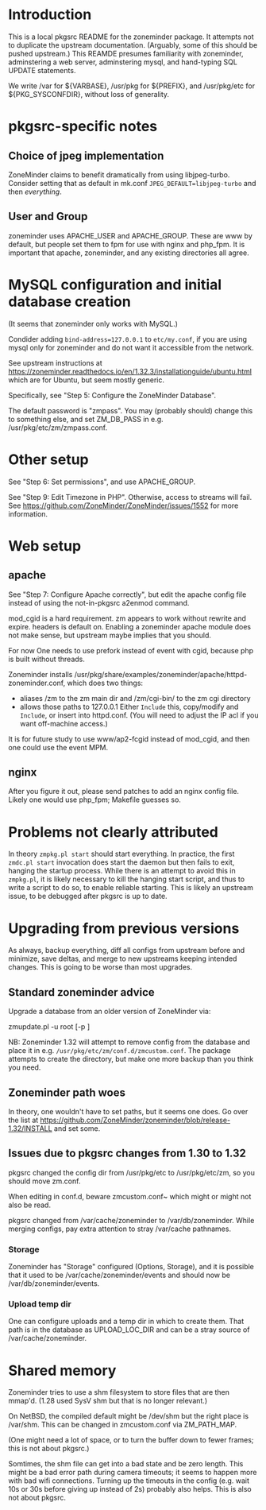# Introduction

This is a local pkgsrc README for the zoneminder package.  It attempts
not to duplicate the upstream documentation.  (Arguably, some of this
should be pushed upstream.)  This REAMDE presumes familiarity with
zoneminder, adminstering a web server, adminstering mysql, and
hand-typing SQL UPDATE statements.

We write /var for ${VARBASE}, /usr/pkg for ${PREFIX}, and /usr/pkg/etc
for ${PKG_SYSCONFDIR}, without loss of generality.

# pkgsrc-specific notes

## Choice of jpeg implementation

ZoneMinder claims to benefit dramatically from using libjpeg-turbo.
Consider setting that as default in mk.conf
`JPEG_DEFAULT=libjpeg-turbo` and then *everything*.

## User and Group

zoneminder uses APACHE_USER and APACHE_GROUP.  These are www by
default, but people set them to fpm for use with nginx and php_fpm.
It is important that apache, zoneminder, and any existing directories
all agree.

# MySQL configuration and initial database creation

(It seems that zoneminder only works with MySQL.)

Condider adding `bind-address=127.0.0.1` to `etc/my.conf`, if you are
using mysql only for zoneminder and do not want it accessible from the
network.

See upstream instructions at
https://zoneminder.readthedocs.io/en/1.32.3/installationguide/ubuntu.html
which are for Ubuntu, but seem mostly generic.

Specifically, see "Step 5: Configure the ZoneMinder Database".

The default password is "zmpass".  You may (probably should) change
this to something else, and set ZM_DB_PASS in
e.g. /usr/pkg/etc/zm/zmpass.conf.

# Other setup

See "Step 6: Set permissions", and use APACHE_GROUP.

See "Step 9: Edit Timezone in PHP".  Otherwise, access to streams will
fail.  See https://github.com/ZoneMinder/ZoneMinder/issues/1552 for
more information.
 
# Web setup

## apache

See "Step 7: Configure Apache correctly", but edit the apache config
file instead of using the not-in-pkgsrc a2enmod command.

mod_cgid is a hard requirement.  zm appears to work without rewrite
and expire.  headers is default on.  Enabling a zoneminder apache
module does not make sense, but upstream maybe implies that you
should.

For now One needs to use prefork instead of event with cgid, because
php is built without threads.

Zoneminder installs
/usr/pkg/share/examples/zoneminder/apache/httpd-zoneminder.conf,
which does two things:
  - aliases /zm to the zm main dir and /zm/cgi-bin/ to the zm cgi directory
  - allows those paths to 127.0.0.1
Either `Include` this, copy/modify and `Include`, or insert into
httpd.conf.  (You will need to adjust the IP acl if you want
off-machine access.)

It is for future study to use www/ap2-fcgid instead of mod_cgid, and
then one could use the event MPM.

## nginx

After you figure it out, please send patches to add an nginx config
file.  Likely one would use php_fpm; Makefile guesses so.

# Problems not clearly attributed

In theory `zmpkg.pl start` should start everything.  In practice, the
first `zmdc.pl start` invocation does start the daemon but then fails
to exit, hanging the startup process.  While there is an attempt to
avoid this in `zmpkg.pl`, it is likely necessary to kill the hanging
start script, and thus to write a script to do so, to enable reliable
starting.  This is likely an upstream issue, to be debugged after
pkgsrc is up to date.

# Upgrading from previous versions

As always, backup everything, diff all configs from upstream before
and minimize, save deltas, and merge to new upstreams keeping intended
changes.  This is going to be worse than most upgrades.

## Standard zoneminder advice

Upgrade a database from an older version of ZoneMinder via:

  zmupdate.pl -u root [-p <password>]

NB: Zoneminder 1.32 will attempt to remove config from the database
and place it in e.g. `/usr/pkg/etc/zm/conf.d/zmcustom.conf`.  The
package attempts to create the directory, but make one more backup
than you think you need.

## Zoneminder path woes

In theory, one wouldn't have to set paths, but it seems one does.  Go
over the list at
https://github.com/ZoneMinder/zoneminder/blob/release-1.32/INSTALL and
set some.

## Issues due to pkgsrc changes from 1.30 to 1.32

pkgsrc changed the config dir from /usr/pkg/etc to /usr/pkg/etc/zm, so
you should move zm.conf.

When editing in conf.d, beware zmcustom.conf~ which might or might not
also be read.

pkgsrc changed from /var/cache/zoneminder to /var/db/zoneminder.
While merging configs, pay extra attention to stray /var/cache
pathnames.

### Storage

Zoneminder has "Storage" configured (Options, Storage), and it is
possible that it used to be /var/cache/zoneminder/events and should
now be /var/db/zoneminder/events.

### Upload temp dir

One can configure uploads and a temp dir in which to create them.
That path is in the database as UPLOAD_LOC_DIR and can be a stray
source of /var/cache/zoneminder.

# Shared memory

Zoneminder tries to use a shm filesystem to store files that are then
mmap'd.  (1.28 used SysV shm but that is no longer relevant.)

On NetBSD, the compiled default might be /dev/shm but the right place
is /var/shm.  This can be changed in zmcustom.conf via ZM_PATH_MAP.

(One might need a lot of space, or to turn the buffer down to fewer
frames; this is not about pkgsrc.)

Somtimes, the shm file can get into a bad state and be zero length.
This might be a bad error path during camera timeouts; it seems to
happen more with bad wifi connections.  Turning up the timeouts in the
config (e.g. wait 10s or 30s before giving up instead of 2s) probably
also helps.  This is also not about pkgsrc.
